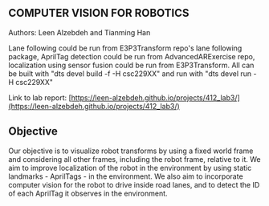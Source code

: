 ## COMPUTER VISION FOR ROBOTICS

Authors: Leen Alzebdeh and Tianming Han

Lane following could be run from E3P3Transform repo's lane following package, AprilTag detection could be run from AdvancedARExercise repo, localization using sensor fusion could be run from E3P3Transform. All can be built with "dts devel build -f -H csc229XX" and run with "dts devel run -H csc229XX"

Link to lab report: [https://leen-alzebdeh.github.io/projects/412_lab3/](https://leen-alzebdeh.github.io/projects/412_lab3/)

## Objective

Our objective is to visualize robot transforms by using a fixed world frame and considering all other frames, including the robot frame, relative to it. We aim to improve localization of the robot in the environment by using static landmarks - AprilTags - in the environment. We also aim to incorporate computer vision for the robot to drive inside road lanes, and to detect the ID of each AprilTag it observes in the environment.
